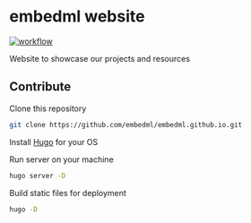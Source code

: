 # embedml website

[![workflow](https://github.com/embedml/embedml.github.io/actions/workflows/gh-pages.yml/badge.svg)](https://github.com/embedml/embedml.github.io/actions/workflows/gh-pages.yml)

Website to showcase our projects and resources

## Contribute

Clone this repository

```bash
git clone https://github.com/embedml/embedml.github.io.git
```

Install [Hugo](https://gohugo.io/getting-started/installing) for your OS

Run server on your machine

```bash
hugo server -D
```

Build static files for deployment

```bash
hugo -D
```
